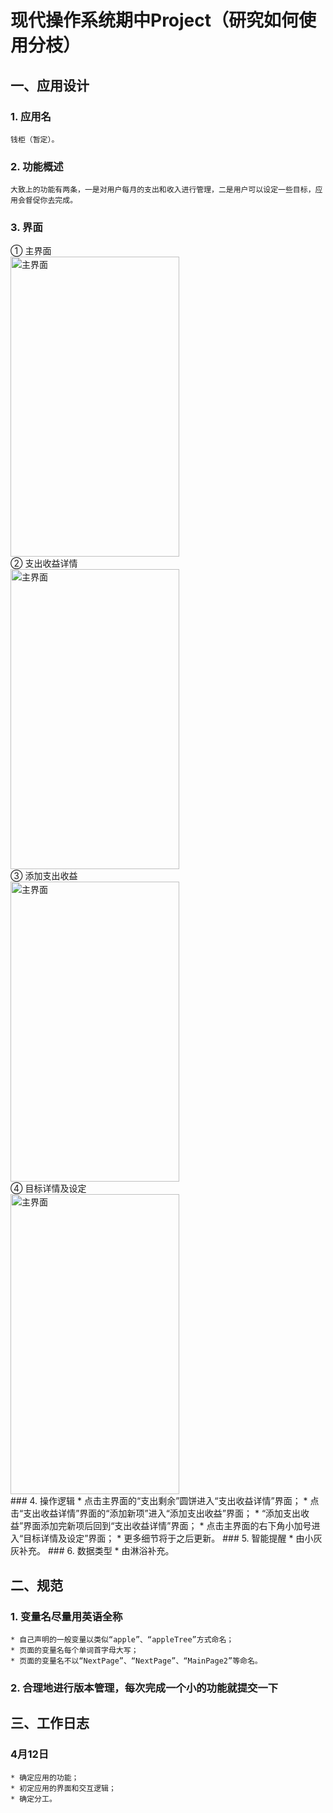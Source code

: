 # 现代操作系统期中Project（研究如何使用分枝）

## 一、应用设计
### 1. 应用名
    钱柜（暂定）。
### 2. 功能概述
    大致上的功能有两条，一是对用户每月的支出和收入进行管理，二是用户可以设定一些目标，应用会督促你去完成。
### 3. 界面
<link href="//cdn.bootcss.com/bootstrap/4.0.0-alpha.2/css/bootstrap.css" rel="stylesheet">
<div class="row">
  <div class="col-xs-6 col-sm-3">
      ① 主界面<br />
      <img src="http://liuren.link/images/main.png" class="img-thumbnail" width = "270" height = "480" alt="主界面" align=center />
  </div>
  <div class="col-xs-6 col-sm-3">
      ② 支出收益详情<br />
      <img src="http://liuren.link/images/expence.png" class="img-thumbnail" width = "270" height = "480" alt="主界面" align=center />
  </div>
  <div class="col-xs-6 col-sm-3">
      ③ 添加支出收益<br />
      <img src="http://liuren.link/images/add.png" class="img-thumbnail" width = "270" height = "480" alt="主界面" align=center />
  </div>
  <div class="col-xs-6 col-sm-3">
      ④ 目标详情及设定<br />
      <img src="http://liuren.link/images/goal.png" class="img-thumbnail" width = "270" height = "480" alt="主界面" align=center />
  </div>
</div>
### 4. 操作逻辑
    * 点击主界面的“支出剩余”圆饼进入“支出收益详情”界面；
    * 点击“支出收益详情”界面的“添加新项”进入“添加支出收益”界面；
    * “添加支出收益”界面添加完新项后回到“支出收益详情”界面；
    * 点击主界面的右下角小加号进入“目标详情及设定”界面；
    * 更多细节将于之后更新。
### 5. 智能提醒
    * 由小灰灰补充。
### 6. 数据类型
    * 由淋浴补充。

## 二、规范
### 1. 变量名尽量用英语全称
    * 自己声明的一般变量以类似“apple”、“appleTree”方式命名；
    * 页面的变量名每个单词首字母大写；
    * 页面的变量名不以“NextPage”、“NextPage”、“MainPage2”等命名。
### 2. 合理地进行版本管理，每次完成一个小的功能就提交一下

## 三、工作日志
### 4月12日
    * 确定应用的功能；
    * 初定应用的界面和交互逻辑；
    * 确定分工。
